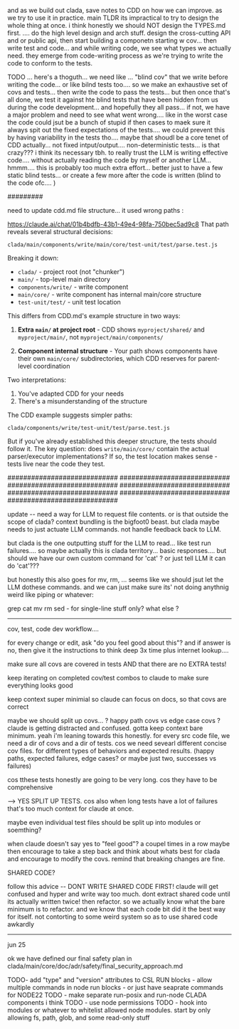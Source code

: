 
and as we build out clada, save notes to CDD on how we can improve.  as we try to use it in practice.  main TLDR its impractical to try to design the whole thing at once.  i think honestly we should NOT design the TYPES.md first.  .... do the high level design and arch stuff.  design the cross-cutting API and or public api, then start building a componetn starting w cov... then write test and code... and while writing code, we see what types we actually need.  they emerge from code-writing process as we're trying to write the code to conform to the tests. 

TODO ... here's a thoguth... we need like ... "blind cov" that we write before writing the code... or like bilnd tests too.... so we make an exhaustive set of covs and tests... then write the code to pass the tests... but then once that's all done, we test it against hte blind tests that have been hidden from us during the code development... and hopefully they all pass... if not, we have a major problem and need to see what went wrong.... like in the worst case the code could jsut be a bunch of stupid if then cases to maek sure it always spit out the fixed expectations of the tests.... we could prevent this by having variability in the tests tho.... maybe that shoudl be a core tenet of CDD actually... not fixed intput/output.... non-deterministic tests... is that crazy???  i think its necessary tbh.  to really trust the LLM is writing effective code.... without actually reading the code by myself or another LLM... hmmm....  this is probably too much extra effort... better just to have a few static blind tests... or create a few more after the code is written (blind to the code ofc.... )



#########

need to update cdd.md file structure... it used wrong paths :


https://claude.ai/chat/01b4bdfb-43b1-49e4-98fa-750bec5ad9c8
That path reveals several structural decisions:

```
clada/main/components/write/main/core/test-unit/test/parse.test.js
```

Breaking it down:
- `clada/` - project root (not "chunker")
- `main/` - top-level main directory
- `components/write/` - write component
- `main/core/` - write component has internal main/core structure
- `test-unit/test/` - unit test location

This differs from CDD.md's example structure in two ways:

1. **Extra `main/` at project root** - CDD shows `myproject/shared/` and `myproject/main/`, not `myproject/main/components/`

2. **Component internal structure** - Your path shows components have their own `main/core/` subdirectories, which CDD reserves for parent-level coordination

Two interpretations:
1. You've adapted CDD for your needs
2. There's a misunderstanding of the structure

The CDD example suggests simpler paths:
```
clada/components/write/test-unit/test/parse.test.js
```

But if you've already established this deeper structure, the tests should follow it. The key question: does `write/main/core/` contain the actual parser/executor implementations? If so, the test location makes sense - tests live near the code they test.

############################
############################
############################
############################
############################
############################
############################



$$$$$$$$$$$$$$$$

update -- need a way for LLM to request file contents.  or is that outside the scope of clada?  context bundling is the bigfoot0 beast.  but clada maybe needs to just actuate LLM commands.  not handle feedback back to LLM.

but clada is the one outputting stuff for the LLM to read... like test run failures.... so maybe actually this is clada territory... basic responses.... but should we have our own custom command for 'cat' ?  or just tell LLM it can do 'cat'???

but honestly this also goes for mv, rm, ... seems like we should jsut let the LLM dothese commands.  and we can just make sure its' not doing anythnig weird like piping or whatever:

grep 
cat
mv 
rm 
sed - for single-line stuff only? 
what else ? 


---------

cov, test, code dev workflow....

for every change or edit, ask "do you feel good about this"?  and if answer is no, then give it the instructions to think deep 3x time plus internet lookup.... 

make sure all covs are covered in tests AND that there are no EXTRA tests!  

keep iterating on completed cov/test combos to claude to make sure everything looks good 

keep context super minimial so claude can focus on docs, so that covs are correct

maybe we should split up covs... ?  happy path covs vs edge case covs ?  claude is getting distracted and confused.  gotta keep context bare minimum.  yeah i'm leaning towards this honestly.  for every src code file, we need a dir of covs and a dir of tests. cos we need sevearl different concise cov files.  for different types of behaviors and expected results.  (happy paths, expected failures, edge cases? or maybe just two, successes vs failures)

cos tthese tests honestly are going to be very long.  cos they have to be comprehensive 

--> YES SPLIT UP TESTS.  cos also when long tests have a lot of failures that's too much context for claude at once.

maybe even individual test files should be split up into modules or soemthing?

when claude doesn't say yes to "feel good"?  a coupel times in a row maybe then encourage to take a step back and think about whats best for clada and encourage to modify the covs.  remind that breaking changes are fine.

SHARED CODE? 

follow this advice -- DONT WRITE SHARED CODE FIRST! claude will get confused and hyper and write way too much.  dont extract shared code until its actually written twice! then refactor.  so we actually know what the bare minimum is to refactor.  and we know that each code bit did it the best way for itself.  not contorting to some weird system so as to use shared code awkardly


___________
jun 25

ok we have defined our final safety plan in clada/main/core/doc/adr/safety/final_security_approach.md


TODO- add "type" and "version" attributes to CSL RUN blocks 
    - allow multiple commands in node run blocks 
    - or just have seaprate commands for NODE22
TODO - make separate run-posix and run-node CLADA components i think 
TODO - use node permissions 
TODO - hook into modules or whatever to whitelist allowed node modules.  start by only allowing fs, path, glob, and some read-only stuff
